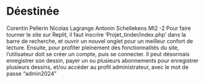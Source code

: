 # Déestinée
Corentin Pellerin
Nicolas Lagrange
Antonin Schellekens
MI2 -2
Pour faire tourner le site sur Replit, il faut inscrire ‘Projet_tinder/index.php’ dans la barre de
recherche, et ouvrir un nouvel onglet pour un meilleur confort de lecture.
Ensuite, pour profiter pleinement des fonctionnalités du site, l’utilisateur doit se créer un
compte, puis se connecter. Il peut désormais enregistrer son dessin, payer un ou plusieurs
abonnements pour enregistrer plusieurs dessins, et/ou accéder au profil administrateur, avec
le mot de passe “admin2024”
